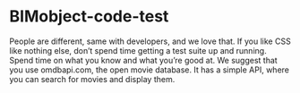 # BIMobject-code-test
People are different, same with developers, and we love that. If you like CSS like nothing else, don’t spend time getting a test suite up and running. Spend time on what you know and what you’re good at. We suggest that you use omdbapi.com, the open movie database. It has a simple API, where you can search for movies and display them.

